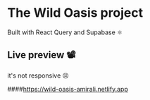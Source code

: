 # The Wild Oasis project

Built with React Query and Supabase ⚛️

## Live preview 📽️
it's not responsive 😣

####https://wild-oasis-amirali.netlify.app
